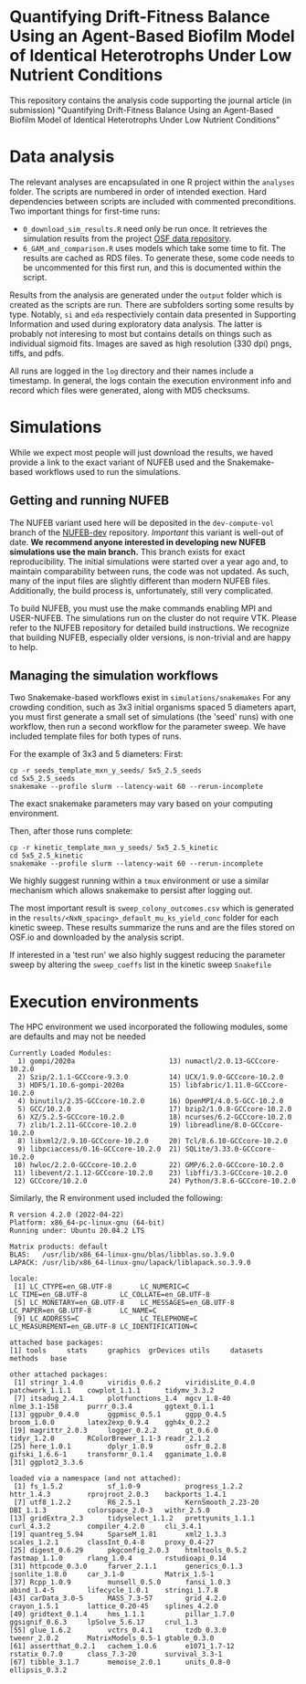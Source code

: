 # Quantifying Drift-Fitness Balance Using an Agent-Based Biofilm Model of Identical Heterotrophs Under Low Nutrient Conditions

This repository contains the analysis code supporting the journal article (in submission) "Quantifying Drift-Fitness Balance Using an Agent-Based Biofilm Model of Identical Heterotrophs Under Low Nutrient Conditions"

# Data analysis

The relevant analyses are encapsulated in one R project within the `analyses` folder. The scripts are numbered in order of intended exection. Hard dependencies between scripts are included with commented preconditions.
Two important things for first-time runs:
* `0_download_sim_results.R` need only be run once. It retrieves the simulation results from the project [OSF data repository](https://osf.io/fch3z/).
* `6_GAM_and_comparison.R` uses models which take some time to fit. The results are cached as RDS files. To generate these, some code needs to be uncommented for this first run, and this is documented within the script.

Results from the analysis are generated under the `output` folder which is created as the scripts are run. There are subfolders sorting some results by type. Notably, `si` and `eda` respectiviely contain data presented in Supporting Information and used during exploratory data analysis. The latter is probably not interesing to most but contains details on things such as individual sigmoid fits. Images are saved as high resolution (330 dpi) pngs, tiffs, and pdfs.

All runs are logged in the `log` directory and their names include a timestamp. In general, the logs contain the execution environment info and record which files were generated, along with MD5 checksums.

# Simulations
While we expect most people will just download the results, we haved provide a link to the exact variant of NUFEB used  and the Snakemake-based workflows used to run the simulations.

## Getting and running NUFEB
The NUFEB variant used here will be deposited in the `dev-compute-vol` branch of the [NUFEB-dev](https://github.com/nufeb/NUFEB-dev) repository. *Important* this variant is well-out of date. **We recommend anyone interested in developing new NUFEB simulations use the main branch.** This branch exists for exact reproducibility. The initial simulations were started over a year ago and, to maintain comparability between runs,  the code was not updated. As such, many of the input files are slightly different than modern NUFEB files. Additionally, the build process is, unfortunately, still very complicated.

To build NUFEB, you must use the make commands enabling MPI and USER-NUFEB. The simulations run on the cluster do not require VTK. Please refer to the NUFEB repository for detailed build instructions. We recognize that building NUFEB, especially older versions, is non-trivial and are happy to help.

## Managing the simulation workflows
Two Snakemake-based workflows exist in `simulations/snakemakes`  For any crowding condition, such as 3x3 initial organisms spaced 5 diameters apart, you must first generate a small set of simulations (the 'seed' runs)  with one workflow, then run a second workflow for the parameter sweep.
We have included template files for both types of runs. 

For the example of 3x3 and 5 diameters:
First:
```
cp -r seeds_template_mxn_y_seeds/ 5x5_2.5_seeds
cd 5x5_2.5_seeds
snakemake --profile slurm --latency-wait 60 --rerun-incomplete
```

The exact snakemake parameters may vary based on your computing environment.

Then, after those runs complete:
```
cp -r kinetic_template_mxn_y_seeds/ 5x5_2.5_kinetic
cd 5x5_2.5_kinetic
snakemake --profile slurm --latency-wait 60 --rerun-incomplete
```

We highly suggest running within a `tmux` environment or use a similar mechanism which allows snakemake to persist after logging out.

The most important result is `sweep_colony_outcomes.csv` which is generated in the `results/<NxN_spacing>_default_mu_ks_yield_conc` folder for each kinetic sweep. These results summarize the runs and are the files stored on OSF.io and downloaded by the analysis script.

If interested in a 'test run' we also highly suggest reducing the parameter sweep by altering the `sweep_coeffs` list in the kinetic sweep `Snakefile`

# Execution environments

The HPC environment we used incorporated the following modules, some are defaults and may not be needed
```
Currently Loaded Modules:
  1) gompi/2020a                       13) numactl/2.0.13-GCCcore-10.2.0
  2) Szip/2.1.1-GCCcore-9.3.0          14) UCX/1.9.0-GCCcore-10.2.0
  3) HDF5/1.10.6-gompi-2020a           15) libfabric/1.11.0-GCCcore-10.2.0
  4) binutils/2.35-GCCcore-10.2.0      16) OpenMPI/4.0.5-GCC-10.2.0
  5) GCC/10.2.0                        17) bzip2/1.0.8-GCCcore-10.2.0
  6) XZ/5.2.5-GCCcore-10.2.0           18) ncurses/6.2-GCCcore-10.2.0
  7) zlib/1.2.11-GCCcore-10.2.0        19) libreadline/8.0-GCCcore-10.2.0
  8) libxml2/2.9.10-GCCcore-10.2.0     20) Tcl/8.6.10-GCCcore-10.2.0
  9) libpciaccess/0.16-GCCcore-10.2.0  21) SQLite/3.33.0-GCCcore-10.2.0
 10) hwloc/2.2.0-GCCcore-10.2.0        22) GMP/6.2.0-GCCcore-10.2.0
 11) libevent/2.1.12-GCCcore-10.2.0    23) libffi/3.3-GCCcore-10.2.0
 12) GCCcore/10.2.0                    24) Python/3.8.6-GCCcore-10.2.0
```

Similarly, the R environment used included the following:
```
R version 4.2.0 (2022-04-22)
Platform: x86_64-pc-linux-gnu (64-bit)
Running under: Ubuntu 20.04.2 LTS

Matrix products: default
BLAS:   /usr/lib/x86_64-linux-gnu/blas/libblas.so.3.9.0
LAPACK: /usr/lib/x86_64-linux-gnu/lapack/liblapack.so.3.9.0

locale:
 [1] LC_CTYPE=en_GB.UTF-8       LC_NUMERIC=C               LC_TIME=en_GB.UTF-8        LC_COLLATE=en_GB.UTF-8    
 [5] LC_MONETARY=en_GB.UTF-8    LC_MESSAGES=en_GB.UTF-8    LC_PAPER=en_GB.UTF-8       LC_NAME=C                 
 [9] LC_ADDRESS=C               LC_TELEPHONE=C             LC_MEASUREMENT=en_GB.UTF-8 LC_IDENTIFICATION=C       

attached base packages:
[1] tools     stats     graphics  grDevices utils     datasets  methods   base     

other attached packages:
 [1] stringr_1.4.0      viridis_0.6.2      viridisLite_0.4.0  patchwork_1.1.1    cowplot_1.1.1      tidymv_3.3.2      
 [7] itsadug_2.4.1      plotfunctions_1.4  mgcv_1.8-40        nlme_3.1-158       purrr_0.3.4        ggtext_0.1.1      
[13] ggpubr_0.4.0       ggpmisc_0.5.1      ggpp_0.4.5         broom_1.0.0        latex2exp_0.9.4    ggh4x_0.2.2       
[19] magrittr_2.0.3     logger_0.2.2       gt_0.6.0           tidyr_1.2.0        RColorBrewer_1.1-3 readr_2.1.2       
[25] here_1.0.1         dplyr_1.0.9        osfr_0.2.8         gifski_1.6.6-1     transformr_0.1.4   gganimate_1.0.8   
[31] ggplot2_3.3.6     

loaded via a namespace (and not attached):
 [1] fs_1.5.2           sf_1.0-9           progress_1.2.2     httr_1.4.3         rprojroot_2.0.3    backports_1.4.1   
 [7] utf8_1.2.2         R6_2.5.1           KernSmooth_2.23-20 DBI_1.1.3          colorspace_2.0-3   withr_2.5.0       
[13] gridExtra_2.3      tidyselect_1.1.2   prettyunits_1.1.1  curl_4.3.2         compiler_4.2.0     cli_3.4.1         
[19] quantreg_5.94      SparseM_1.81       xml2_1.3.3         scales_1.2.1       classInt_0.4-8     proxy_0.4-27      
[25] digest_0.6.29      pkgconfig_2.0.3    htmltools_0.5.2    fastmap_1.1.0      rlang_1.0.4        rstudioapi_0.14   
[31] httpcode_0.3.0     farver_2.1.1       generics_0.1.3     jsonlite_1.8.0     car_3.1-0          Matrix_1.5-1      
[37] Rcpp_1.0.9         munsell_0.5.0      fansi_1.0.3        abind_1.4-5        lifecycle_1.0.1    stringi_1.7.8     
[43] carData_3.0-5      MASS_7.3-57        grid_4.2.0         crayon_1.5.1       lattice_0.20-45    splines_4.2.0     
[49] gridtext_0.1.4     hms_1.1.1          pillar_1.7.0       ggsignif_0.6.3     lpSolve_5.6.17     crul_1.3          
[55] glue_1.6.2         vctrs_0.4.1        tzdb_0.3.0         tweenr_2.0.2       MatrixModels_0.5-1 gtable_0.3.0      
[61] assertthat_0.2.1   cachem_1.0.6       e1071_1.7-12       rstatix_0.7.0      class_7.3-20       survival_3.3-1    
[67] tibble_3.1.7       memoise_2.0.1      units_0.8-0        ellipsis_0.3.2   
```



